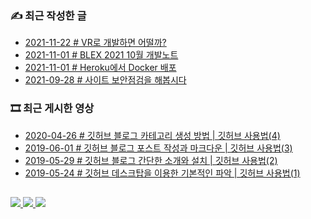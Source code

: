 ### ✍️ 최근 작성한 글 

<!-- BLEX:START -->
- [2021-11-22 # VR로 개발하면 어떨까?](https://blex.me/@baealex/vr%EB%A1%9C-%EA%B0%9C%EB%B0%9C%ED%95%98%EB%A9%B4-%EC%96%B4%EB%96%A8%EA%B9%8C)
- [2021-11-01 # BLEX 2021 10월 개발노트](https://blex.me/@baealex/blex-2021-10%EC%9B%94-%EA%B0%9C%EB%B0%9C%EB%85%B8%ED%8A%B8-1)
- [2021-11-01 # Heroku에서 Docker 배포](https://blex.me/@baealex/heroku%EB%A1%9C-docker-%EB%B0%B0%ED%8F%AC-1)
- [2021-09-28 # 사이트 보안점검을 해봅시다](https://blex.me/@baealex/%EB%B3%B4%EC%95%88)<!-- BLEX:END -->

### 🎞️ 최근 게시한 영상

<!-- YOUTUBE:START -->
- [2020-04-26 # 깃허브 블로그 카테고리 생성 방법 | 깃허브 사용법&lpar;4&rpar;](https://www.youtube.com/watch?v=5DbL0V_07lE)
- [2019-06-01 # 깃허브 블로그 포스트 작성과 마크다운 | 깃허브 사용법&lpar;3&rpar;](https://www.youtube.com/watch?v=LyQgkZX2ZaM)
- [2019-05-29 # 깃허브 블로그 간단한 소개와 설치 | 깃허브 사용법&lpar;2&rpar;](https://www.youtube.com/watch?v=U-tPlM-h4cY)
- [2019-05-24 # 깃허브 데스크탑을 이용한 기본적인 파악 | 깃허브 사용법&lpar;1&rpar;](https://www.youtube.com/watch?v=3X24DcxJCgc)<!-- YOUTUBE:END -->

##

<p>
    <a href="https://baejino.com">
        <img src="http://img.shields.io/badge/BaeJino-474787?style=flat-square&logo=stellar">
    </a>
    <a href="https://blex.me/@baealex">
        <img src="http://img.shields.io/badge/BLOG-black?style=flat-square&logo=bloglovin">
    </a>
    <a href="https://www.youtube.com/channel/UCuupY_WlY6cPKEnpNNSVRpA">
        <img src="https://img.shields.io/badge/Youtube-ff0000?style=flat-square&logo=youtube">
    </a>
</p>
